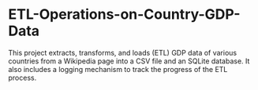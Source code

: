 # ETL-Operations-on-Country-GDP-Data
This project extracts, transforms, and loads (ETL) GDP data of various countries from a Wikipedia page into a CSV file and an SQLite database. It also includes a logging mechanism to track the progress of the ETL process.
